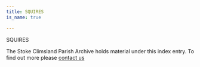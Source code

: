 ```yaml
---
title: SQUIRES
is_name: true

---
```


SQUIRES


The Stoke Climsland Parish Archive holds material under this index entry. To find out more please [contact us](/contact/)
